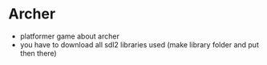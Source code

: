 # Archer
- platformer game about archer
- you have to download all sdl2 libraries used (make library folder and put then there)
